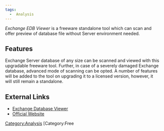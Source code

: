 ```yaml
---
tags:
  -  Analysis
---
```

*Exchange EDB Viewer* is a freeware standalone tool which can scan and
offer preview of database file without Server environment needed.

## Features

Exchange Server database of any size can be scanned and viewed with this
upgradable freeware tool. Further, in case of a severely damaged
Exchange database, advanced mode of scanning can be opted. A number of
features will be added to the tool on upgrading it to a licensed
version, however, it will still remain a standalone.

## External Links

- [Exchange Database
  Viewer](http://www.systoolsgroup.com/exchange-edb-viewer.html)
- [Official Website](http://www.systoolsgroup.com/)

[Category:Analysis](category:analysis.md) [Category:Free
